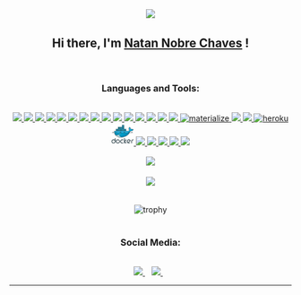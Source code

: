 <div align='center'>
<img src = "https://i.giphy.com/media/WFZvB7VIXBgiz3oDXE/giphy.webp" width="50px"> 
<h2>Hi there, I'm 
<a href = "https://github.com/natannobre"> Natan Nobre Chaves</a> ! </h2>
<br>

<h3>Languages and Tools: </h3>
<br>

<a href="https://www.arduino.cc/">
    <img width="45px" src="https://brandslogos.com/wp-content/uploads/images/large/arduino-logo-1.png" />
</a>

<a href="https://beagleboard.org/bone">
    <img  width="35px" src="https://www.pinclipart.com/picdir/big/555-5559579_beaglebone-beagleboard-org-logo-clipart.png" />
</a>

<a href="https://www.learn-c.org/">
    <img  width="50px" src="https://images-ext-2.discordapp.net/external/AoptxKavQTqxmap0_la-1ydZEAUNPvBry3ULYBig4Vs/https/cdn.iconscout.com/icon/free/png-512/c-programming-569564.png">
</a>

<a href="https://www.learncpp.com/">
    <img  width="50px" src="https://images-ext-1.discordapp.net/external/yQO4PyPmTHQIueL-A3hXd3_URhgYbCQNbmQNy3yS8XI/https/images-na.ssl-images-amazon.com/images/I/51NyeIYt71L.png" />
</a>
<a href="https://www.java.com/pt-BR/">
     <img    src="https://cdn.iconscout.com/icon/free/png-512/java-43-569305.png" width = "40"/> 
</a>

<a href="https://pypi.org/project/PyQt5/">
     <img src="https://miro.medium.com/max/4000/1*Rbb2OgXa8osy9NkaLE3d_g.png" width = "40"/>
</a>

<a href="https://www.python.org/">
    <img src="https://cdn.icon-icons.com/icons2/1508/PNG/512/python_104451.png" width = "40"/>
</a>

<a href="https://www.ruby-lang.org/pt/documentation/">
    <img src="https://cdn.icon-icons.com/icons2/2107/PNG/512/file_type_ruby_icon_130186.png" width = "40"/>
</a>

<a href="https://guides.rubyonrails.org/">
    <img src="https://cdn.icon-icons.com/icons2/2415/PNG/512/rails_original_wordmark_logo_icon_146378.png" width = "40"/>
</a>

<a href="https://git-scm.com">
     <img src="https://upload.wikimedia.org/wikipedia/commons/thumb/3/3f/Git_icon.svg/1024px-Git_icon.svg.png" width = "40"/> 
</a>
<a href="https://nodejs.org/en/"> 
    <img src="https://cdn.iconscout.com/icon/free/png-512/node-js-1-1174935.png" width = "40"/> </a>
    
<a href="https://www.codecademy.com/learn/learn-html"> 
    <img src="https://cdn.icon-icons.com/icons2/2107/PNG/512/file_type_html_icon_130541.png" width = "40"/>
</a>

<a href="https://www.w3schools.com/css/"> 
    <img src="https://cdn.icon-icons.com/icons2/2415/PNG/512/css_plain_logo_icon_146573.png" width = "45"/> 
</a>

<a href="https://www.learn-js.org/"> 
<img src="https://pcodinomebzero.neocities.org/Imagens/javascript1.png" width = "45"/> 
</a>

<a href="https://getbootstrap.com/"> 
    <img src="https://freepikpsd.com/media/2019/10/bootstrap-logo-png-1-Transparent-Images-Free.png" width = "40"/> 
</a>

<a href="https://materializecss.com/" target="_blank"> 
    <img src="https://raw.githubusercontent.com/prplx/svg-logos/5585531d45d294869c4eaab4d7cf2e9c167710a9/svg/materialize.svg" alt="materialize" width="40"                  height="40"/> 
</a> 

<a href="https://handlebarsjs.com/"> 
    <img src="https://cdn.iconscout.com/icon/free/png-512/handlebars-1-285290.png" width = "40"/> 
</a>
    
<a href="https://www.postgresql.org"> 
    <img src="https://cdn.icon-icons.com/icons2/2699/PNG/512/postgresql_logo_icon_170835.png" width = "40"/> 
</a>
    
<a href="https://heroku.com" target="_blank"> 
    <img src="https://www.vectorlogo.zone/logos/heroku/heroku-icon.svg" alt="heroku" width="40" height="40"/> 
</a>
    
<a href="https://docs.docker.com/"> 
    <img src="https://raw.githubusercontent.com/devicons/devicon/master/icons/docker/docker-original-wordmark.svg" alt="docker" width="40" height="40"/>
</a>
    
<a href="https://git.kernel.org/pub/scm/linux/kernel/git/torvalds/linux.git/"> 
    <img src="https://www.freepnglogos.com/uploads/linux-png/file-icons-flat-linux-svg-wikimedia-commons-6.png" width = "50"/> 
</a>

<a href="https://www.asm-smt.com/en/"> 
    <img src="https://images-ext-1.discordapp.net/external/H7-IGnW58MToNVzgqtQhajuIoe3TGfd-mFwAPoioaxk/http/www.byteanalysis.com.br/assets/images/25a85d9e5057430d82273a3c75e73014.png?width=680&height=676" width = "45"/> 
</a>

<a href="https://www.overleaf.com/project"> 
    <img src="https://images.ctfassets.net/nrgyaltdicpt/6qSXAo1CYEeBn5RkKLOR64/19c74bfb9a32772e353ff25c6f0070f5/ologo_square_colour_light_bg.png" width = "45"/> 
</a>
    
<a href="https://www.markdownguide.org/"> 
    <img src="https://d33wubrfki0l68.cloudfront.net/f1f475a6fda1c2c4be4cac04033db5c3293032b4/513a4/assets/images/markdown-mark-white.svg" width = "50"/> 
</a>

<a href="https://code.visualstudio.com"> 
    <img src="https://upload.wikimedia.org/wikipedia/commons/thumb/9/9a/Visual_Studio_Code_1.35_icon.svg/1024px-Visual_Studio_Code_1.35_icon.svg.png" width = "40"/> 
</a>
<br><br>

<img src ="https://github-readme-stats.vercel.app/api?username=natannobre&show_icons=true&title_color=2244ff&icon_color=2244ff&text_color=9f9f9f&bg_color=151515" />
<br><br>
<img src ="https://github-readme-stats-anuraghazra1.vercel.app/api/top-langs/?username=natannobre&layout=compact&show_icons=true&title_color=2244ff&icon_color=25cce9&text_color=9f9f9f&bg_color=151515&langs_count=16" />
<br><br>

![trophy](https://github-profile-trophy.vercel.app/?username=natannobre&theme=darkhub&no-bg=true&rank=SECRET,SSS,SS,S,AAA,AA,A,B,CC,C&row=2&column=3)
<br><br>
    
<h3>Social Media:</h3>
<br>

 <a href="https://mail.google.com/mail/u/0/?fs=1&to=natannobre37@gmail.com&tf=cm">
    <img src="https://cdn.icon-icons.com/icons2/2631/PNG/512/gmail_new_logo_icon_159149.png" width = "50"/>
 </a>&nbsp;&nbsp;

<a href="https://www.linkedin.com/in/natan-nobre-chaves-96a847212">
    <img src="https://logospng.org/download/linkedin/logo-linkedin-icon-512.png" width = "50"/>        
</a>&nbsp;&nbsp;
<br><hr>
</div>
